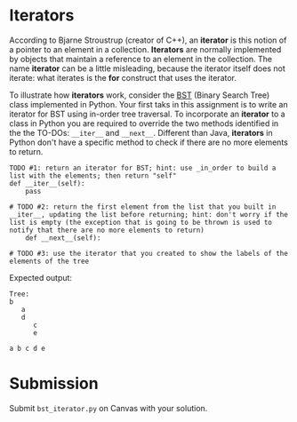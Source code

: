 # Iterators

According to Bjarne Stroustrup (creator of C++), an **iterator** is this notion of a pointer to an element in a collection. **Iterators** are normally implemented by objects that maintain a reference to an element in the collection. The name **iterator** can be a little misleading, because the iterator itself does not iterate: what iterates is the **for** construct that uses the iterator. 

To illustrate how **iterators** work, consider the [BST](src/iterator.py) (Binary Search Tree) class implemented in Python. Your first taks in this assignment is to write an iterator for BST using in-order tree traversal. To incorporate an **iterator** to a class in Python you are required to override the two methods identified in the the TO-DOs: ```__iter__``` and ```__next__```. Different than Java, **iterators** in Python don't have a specific method to check if there are no more elements to return. 

```
TODO #1: return an iterator for BST; hint: use _in_order to build a list with the elements; then return "self"
def __iter__(self):
    pass
```

```
# TODO #2: return the first element from the list that you built in __iter__, updating the list before returning; hint: don't worry if the list is empty (the exception that is going to be thrown is used to notify that there are no more elements to return)
    def __next__(self):
```

```
# TODO #3: use the iterator that you created to show the labels of the elements of the tree
```

Expected output: 

```
Tree:
b
   a
   d
      c
      e

a b c d e 
```

# Submission

Submit ```bst_iterator.py``` on Canvas with your solution. 